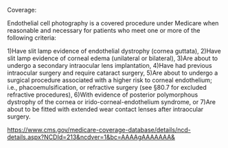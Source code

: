 Coverage:
 
Endothelial cell photography is a covered procedure under Medicare when reasonable and necessary for patients who meet one or more of the following criteria:

1)Have slit lamp evidence of endothelial dystrophy (cornea guttata),
2)Have slit lamp evidence of corneal edema (unilateral or bilateral),
3)Are about to undergo a secondary intraocular lens implantation,
4)Have had previous intraocular surgery and require cataract surgery,
5)Are about to undergo a surgical procedure associated with a higher risk to corneal endothelium; i.e., phacoemulsification, or refractive surgery (see §80.7 for excluded refractive procedures),
6)With evidence of posterior polymorphous dystrophy of the cornea or irido-corneal-endothelium syndrome, or
7)Are about to be fitted with extended wear contact lenses after intraocular surgery.

https://www.cms.gov/medicare-coverage-database/details/ncd-details.aspx?NCDId=213&ncdver=1&bc=AAAAgAAAAAAA&
